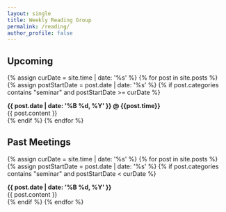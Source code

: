 ```yaml
---
layout: single
title: Weekly Reading Group
permalink: /reading/
author_profile: false
---
```


## Upcoming

<section class="page__content cf">

{% assign curDate = site.time | date: '%s' %}
{% for post in site.posts %}
  {% assign postStartDate = post.date | date: '%s' %}
  {% if post.categories contains "seminar" and postStartDate >= curDate %}
    <div class="news">
    <i class="fa {{post.logo}}"></i> <b> {{ post.date | date: '%B %d, %Y' }} @ {{post.time}} </b>
	<br>
    {{ post.content }}
    </div>
  {% endif %}
  {% endfor %}
  
</section>
  

## Past Meetings

<section class="page__content cf">

{% assign curDate = site.time | date: '%s' %}
{% for post in site.posts %}
  {% assign postStartDate = post.date | date: '%s' %}
  {% if post.categories contains "seminar" and postStartDate < curDate %}
    <div class="news">
    <i class="fa {{post.logo}}"></i> <b> {{ post.date | date: '%B %d, %Y' }} </b> <br>
    {{ post.content }}
    </div>
  {% endif %}
{% endfor %}

</section>
